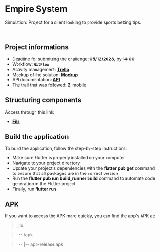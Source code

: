 # Empire System
Simulation: Project for a client looking to provide sports betting tips.

<br>

## Project informations
- Deadline for submitting the challenge: **05/12/2023**, by **14:00**
- Workflow: **`GitFlow`**
- Activity management: [**Trello**](https://trello.com/b/nxCzus4s/desafio-flutter-leticia-deodato)
- Mockup of the solution: [**Mockup**](https://www.figma.com/file/h2MhI7hPeyPuUqepURJbGI/Imp%C3%A9rio?type=design&node-id=0%3A1&mode=design&t=30aSjPHzmXjNkXUo-1)
- API documentation: [**API**](https://forest-brownie-850.notion.site/Documenta-o-da-API-183c90ee7a894267b6862a718fb6cd43)
- The trail that was followed: **2**, mobile

## Structuring components
Access through this link:
- [**File**](https://drive.google.com/file/d/1QZ26jqG4obqR89S0vfpXN3rHx5RW3D7W/view?usp=sharing)

## Build the application
To build the application, follow the step-by-step instructions:

- Make sure Flutter is properly installed on your computer
- Navigate to your project directory
- Update your project's dependencies with the **flutter pub get** command to ensure that all packages are in the correct version
- Run the **flutter pub run build_runner build** command to automate code generation in the Flutter project
- Finally, run **flutter run**

## APK
If you want to access the APK more quickly, you can find the app's APK at:

> /lib

> |-- /apk

> |-- |-- app-release.apk